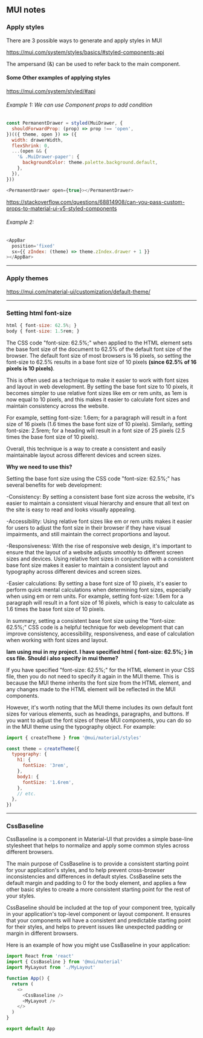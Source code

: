 ## MUI notes

### Apply styles

There are 3 possible ways to generate and apply styles in MUI

https://mui.com/system/styles/basics/#styled-components-api

The ampersand (&) can be used to refer back to the main component.

#### Some Other examples of applying styles

https://mui.com/system/styled/#api

###### Example 1: We can use Component props to add condition

```js
const PermanentDrawer = styled(MuiDrawer, {
  shouldForwardProp: (prop) => prop !== 'open',
})(({ theme, open }) => ({
  width: drawerWidth,
  flexShrink: 0,
  ...(open && {
    '& .MuiDrawer-paper': {
      backgroundColor: theme.palette.background.default,
    },
  }),
}))

<PermanentDrawer open={true}></PermanentDrawer>
```

https://stackoverflow.com/questions/68814908/can-you-pass-custom-props-to-material-ui-v5-styled-components

###### Example 2:

```js
<AppBar
  position='fixed'
  sx={{ zIndex: (theme) => theme.zIndex.drawer + 1 }}
></AppBar>
```

---

### Apply themes

https://mui.com/material-ui/customization/default-theme/

---

### Setting html font-size

```js
html { font-size: 62.5%; }
body { font-size: 1.5rem; }
```

The CSS code "font-size: 62.5%;" when applied to the HTML element sets the base font size of the document to 62.5% of the default font size of the browser. The default font size of most browsers is 16 pixels, so setting the font-size to 62.5% results in a base font size of 10 pixels **(since 62.5% of 16 pixels is 10 pixels)**.

This is often used as a technique to make it easier to work with font sizes and layout in web development. By setting the base font size to 10 pixels, it becomes simpler to use relative font sizes like em or rem units, as 1em is now equal to 10 pixels, and this makes it easier to calculate font sizes and maintain consistency across the website.

For example, setting font-size: 1.6em; for a paragraph will result in a font size of 16 pixels (1.6 times the base font size of 10 pixels). Similarly, setting font-size: 2.5rem; for a heading will result in a font size of 25 pixels (2.5 times the base font size of 10 pixels).

Overall, this technique is a way to create a consistent and easily maintainable layout across different devices and screen sizes.

**Why we need to use this?**

Setting the base font size using the CSS code "font-size: 62.5%;" has several benefits for web development:

-Consistency: By setting a consistent base font size across the website, it's easier to maintain a consistent visual hierarchy and ensure that all text on the site is easy to read and looks visually appealing.

-Accessibility: Using relative font sizes like em or rem units makes it easier for users to adjust the font size in their browser if they have visual impairments, and still maintain the correct proportions and layout.

-Responsiveness: With the rise of responsive web design, it's important to ensure that the layout of a website adjusts smoothly to different screen sizes and devices. Using relative font sizes in conjunction with a consistent base font size makes it easier to maintain a consistent layout and typography across different devices and screen sizes.

-Easier calculations: By setting a base font size of 10 pixels, it's easier to perform quick mental calculations when determining font sizes, especially when using em or rem units. For example, setting font-size: 1.6em for a paragraph will result in a font size of 16 pixels, which is easy to calculate as 1.6 times the base font size of 10 pixels.

In summary, setting a consistent base font size using the "font-size: 62.5%;" CSS code is a helpful technique for web development that can improve consistency, accessibility, responsiveness, and ease of calculation when working with font sizes and layout.

**Iam using mui in my project. I have specified html { font-size: 62.5%; } in css file. Should i also specify in mui theme?**

If you have specified "font-size: 62.5%;" for the HTML element in your CSS file, then you do not need to specify it again in the MUI theme. This is because the MUI theme inherits the font size from the HTML element, and any changes made to the HTML element will be reflected in the MUI components.

However, it's worth noting that the MUI theme includes its own default font sizes for various elements, such as headings, paragraphs, and buttons. If you want to adjust the font sizes of these MUI components, you can do so in the MUI theme using the typography object. For example:

```js
import { createTheme } from '@mui/material/styles'

const theme = createTheme({
  typography: {
    h1: {
      fontSize: '3rem',
    },
    body1: {
      fontSize: '1.6rem',
    },
    // etc.
  },
})
```

---

### CssBaseline

CssBaseline is a component in Material-UI that provides a simple base-line stylesheet that helps to normalize and apply some common styles across different browsers.

The main purpose of CssBaseline is to provide a consistent starting point for your application's styles, and to help prevent cross-browser inconsistencies and differences in default styles. CssBaseline sets the default margin and padding to 0 for the body element, and applies a few other basic styles to create a more consistent starting point for the rest of your styles.

CssBaseline should be included at the top of your component tree, typically in your application's top-level component or layout component. It ensures that your components will have a consistent and predictable starting point for their styles, and helps to prevent issues like unexpected padding or margin in different browsers.

Here is an example of how you might use CssBaseline in your application:

```js
import React from 'react'
import { CssBaseline } from '@mui/material'
import MyLayout from './MyLayout'

function App() {
  return (
    <>
      <CssBaseline />
      <MyLayout />
    </>
  )
}

export default App
```
